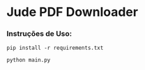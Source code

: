# Jude PDF Downloader

### Instruções de Uso:

```
pip install -r requirements.txt

python main.py
```
